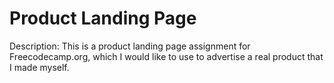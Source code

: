 # Product Landing Page

Description: This is a product landing page assignment for Freecodecamp.org, which
I would like to use to advertise a real product that I made myself.
